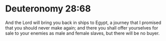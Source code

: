 # Deuteronomy 28:68

And the Lord will bring you back in ships to Egypt, a journey that I promised that you should never make again; and there you shall offer yourselves for sale to your enemies as male and female slaves, but there will be no buyer.
